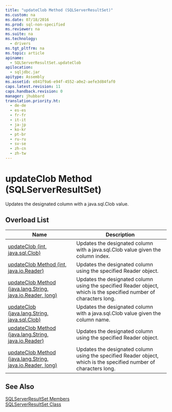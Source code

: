 ```yaml
---
title: "updateClob Method (SQLServerResultSet)"
ms.custom: na
ms.date: 07/18/2016
ms.prod: sql-non-specified
ms.reviewer: na
ms.suite: na
ms.technology: 
  - drivers
ms.tgt_pltfrm: na
ms.topic: article
apiname: 
  - SQLServerResultSet.updateClob
apilocation: 
  - sqljdbc.jar
apitype: Assembly
ms.assetid: e841f9a6-e94f-4552-a0e2-aefe3d84faf0
caps.latest.revision: 11
caps.handback.revision: 0
manager: jhubbard
translation.priority.ht: 
  - de-de
  - es-es
  - fr-fr
  - it-it
  - ja-jp
  - ko-kr
  - pt-br
  - ru-ru
  - sv-se
  - zh-cn
  - zh-tw
---
```

# updateClob Method (SQLServerResultSet)
  Updates the designated column with a java.sql.Clob value.  
  
## Overload List  
  
|Name|Description|  
|----------|-----------------|  
|[updateClob (int, java.sql.Clob)](../content/updateClob-Method--int--java.sql.Clob-.md)|Updates the designated column with a java.sql.Clob value given the column index.|  
|[updateClob Method &#40;int, java.io.Reader&#41;](../content/updateClob-Method--int--java.io.Reader-.md)|Updates the designated column using the specified Reader object.|  
|[updateClob Method &#40;java.lang.String, java.io.Reader, long&#41;](../content/updateClob-Method--java.lang.String--java.io.Reader--long-.md)|Updates the designated column using the specified Reader object, which is the specified number of characters long.|  
|[updateClob (java.lang.String, java.sql.Clob)](../content/updateClob-Method--java.lang.String--java.sql.Clob-.md)|Updates the designated column with a java.sql.Clob value given the column name.|  
|[updateClob Method &#40;java.lang.String, java.io.Reader&#41;](../content/updateClob-Method--java.lang.String--java.io.Reader-.md)|Updates the designated column using the specified Reader object.|  
|[updateClob Method &#40;java.lang.String, java.io.Reader, long&#41;](../content/updateClob-Method--java.lang.String--java.io.Reader--long-.md)|Updates the designated column using the specified Reader object, which is the specified number of characters long.|  
  
## See Also  
 [SQLServerResultSet Members](../content/SQLServerResultSet-Members.md)   
 [SQLServerResultSet Class](../content/SQLServerResultSet-Class.md)  
  
  